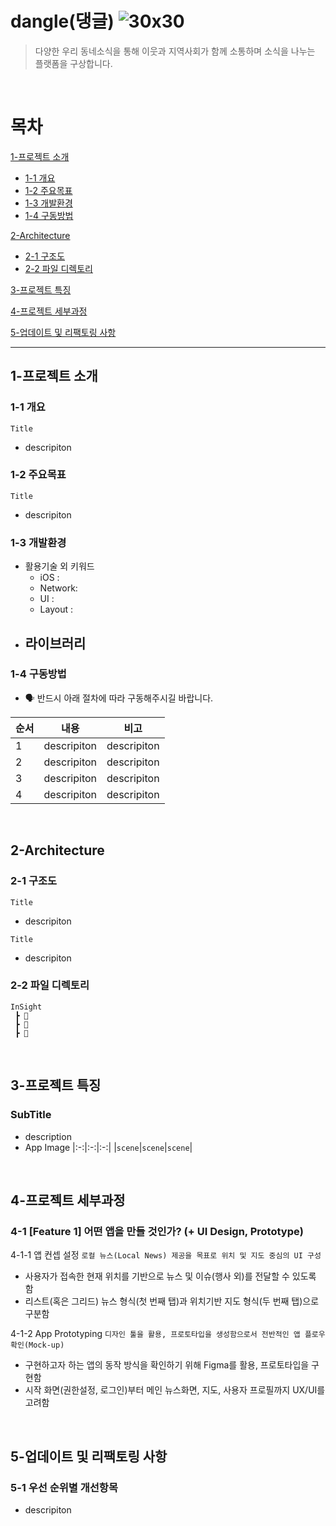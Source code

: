 # dangle(댕글) ![30x30](https://github.com/onthelots/Dangle/assets/107039500/4e289239-10f5-40cf-8e2f-2fdefdb681f2)

> 다양한 우리 동네소식을 통해 이웃과 지역사회가 함께 소통하며 소식을 나누는 플랫폼을 구상합니다.

<br> 

# 목차

[1-프로젝트 소개](#1-프로젝트-소개)

- [1-1 개요](#1-1-개요)
- [1-2 주요목표](#1-2-주요목표)
- [1-3 개발환경](#1-3-개발환경)
- [1-4 구동방법](#1-4-구동방법)

[2-Architecture](#2-architecture)
- [2-1 구조도](#2-1-구조도)
- [2-2 파일 디렉토리](#2-2-파일-디렉토리)

[3-프로젝트 특징](#3-프로젝트-특징)

[4-프로젝트 세부과정](#4-프로젝트-세부과정)

[5-업데이트 및 리팩토링 사항](#5-업데이트-및-리팩토링-사항)


--- 

## 1-프로젝트 소개

### 1-1 개요
`Title`
- descripiton

### 1-2 주요목표
`Title`
- descripiton

### 1-3 개발환경
- 활용기술 외 키워드
  - iOS : 
  - Network: 
  - UI : 
  - Layout : 
- 라이브러리
  - 
 
### 1-4 구동방법
- 🗣️ 반드시 아래 절차에 따라 구동해주시길 바랍니다. 

순서  | 내용  | 비고
----- | ----- | -----
1 | descripiton | descripiton
2 | descripiton | descripiton
3 | descripiton | descripiton
4 | descripiton | descripiton

<br>

## 2-Architecture
### 2-1 구조도

`Title`
- descripiton

`Title`
- descripiton

### 2-2 파일 디렉토리
```
InSight
 ┣ 📂
 ┣ 📂
 ┣ 📂
```

<br>

## 3-프로젝트 특징
### SubTitle
- description
- App Image
|:-:|:-:|:-:|
|`scene`|`scene`|`scene`|

<br>

## 4-프로젝트 세부과정
### 4-1 [Feature 1] 어떤 앱을 만들 것인가? (+ UI Design, Prototype)
4-1-1 앱 컨셉 설정
`로컬 뉴스(Local News) 제공을 목표로 위치 및 지도 중심의 UI 구성`
- 사용자가 접속한 현재 위치를 기반으로 뉴스 및 이슈(행사 외)를 전달할 수 있도록 함
- 리스트(혹은 그리드) 뉴스 형식(첫 번째 탭)과 위치기반 지도 형식(두 번째 탭)으로 구분함
 

4-1-2 App Prototyping 
`디자인 툴을 활용, 프로토타입을 생성함으로서 전반적인 앱 플로우 확인(Mock-up)`
- 구현하고자 하는 앱의 동작 방식을 확인하기 위해 Figma를 활용, 프로토타입을 구현함
- 시작 화면(권한설정, 로그인)부터 메인 뉴스화면, 지도, 사용자 프로필까지 UX/UI를 고려함  


<br>

## 5-업데이트 및 리팩토링 사항
### 5-1 우선 순위별 개선항목
- descripiton
  
<br>

